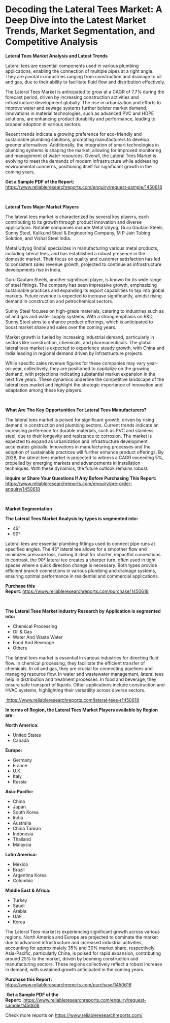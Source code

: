 <p><h1>Decoding the Lateral Tees Market: A Deep Dive into the Latest Market Trends, Market Segmentation, and Competitive Analysis</h1></p><p><strong>Lateral Tees Market Analysis and Latest Trends</strong></p>
<p><p>Lateral tees are essential components used in various plumbing applications, enabling the connection of multiple pipes at a right angle. They are pivotal in industries ranging from construction and drainage to oil and gas, due to their ability to facilitate fluid flow and distribution effectively.</p><p>The Lateral Tees Market is anticipated to grow at a CAGR of 7.7% during the forecast period, driven by increasing construction activities and infrastructure development globally. The rise in urbanization and efforts to improve water and sewage systems further bolster market demand. Innovations in material technologies, such as advanced PVC and HDPE solutions, are enhancing product durability and performance, leading to broader adoption in various sectors.</p><p>Recent trends indicate a growing preference for eco-friendly and sustainable plumbing solutions, prompting manufacturers to develop greener alternatives. Additionally, the integration of smart technologies in plumbing systems is shaping the market, allowing for improved monitoring and management of water resources. Overall, the Lateral Tees Market is evolving to meet the demands of modern infrastructure while addressing environmental concerns, positioning itself for significant growth in the coming years.</p></p>
<p><strong>Get a Sample PDF of the Report:&nbsp;</strong> <a href="https://www.reliableresearchreports.com/enquiry/request-sample/1450618?utm_campaign=2528&utm_medium=2&utm_source=Github&utm_content=ia&utm_term=21022025&utm_id=lateral-tees">https://www.reliableresearchreports.com/enquiry/request-sample/1450618</a></p>
<p>&nbsp;</p>
<p><strong>Lateral Tees Major Market Players</strong></p>
<p><p>The lateral tees market is characterized by several key players, each contributing to its growth through product innovation and diverse applications. Notable companies include Metal Udyog, Guru Gautam Steels, Sunny Steel, Kalikund Steel & Engineering Company, M P Jain Tubing Solution, and Vishal Steel India.</p><p>Metal Udyog (India) specializes in manufacturing various metal products, including lateral tees, and has established a robust presence in the domestic market. Their focus on quality and customer satisfaction has led to consistent sales revenue growth, projected to continue as infrastructure developments rise in India.</p><p>Guru Gautam Steels, another significant player, is known for its wide range of steel fittings. The company has seen impressive growth, emphasizing sustainable practices and expanding its export capabilities to tap into global markets. Future revenue is expected to increase significantly, amidst rising demand in construction and petrochemical sectors.</p><p>Sunny Steel focuses on high-grade materials, catering to industries such as oil and gas and water supply systems. With a strong emphasis on R&D, Sunny Steel aims to enhance product offerings, which is anticipated to boost market share and sales over the coming years.</p><p>Market growth is fueled by increasing industrial demand, particularly in sectors like construction, chemicals, and pharmaceuticals. The global lateral tees market is expected to experience steady growth, with China and India leading in regional demand driven by infrastructure projects.</p><p>While specific sales revenue figures for these companies may vary year-on-year, collectively, they are positioned to capitalize on the growing demand, with projections indicating substantial market expansion in the next five years. These dynamics underline the competitive landscape of the lateral tees market and highlight the strategic importance of innovation and adaptation among these key players.</p></p>
<p>&nbsp;</p>
<p><strong>What Are The Key Opportunities For Lateral Tees Manufacturers?</strong></p>
<p><p>The lateral tees market is poised for significant growth, driven by rising demand in construction and plumbing sectors. Current trends indicate an increasing preference for durable materials, such as PVC and stainless steel, due to their longevity and resistance to corrosion. The market is expected to expand as urbanization and infrastructure development accelerates globally. Innovations in manufacturing processes and the adoption of sustainable practices will further enhance product offerings. By 2028, the lateral tees market is projected to witness a CAGR exceeding 5%, propelled by emerging markets and advancements in installation techniques. With these dynamics, the future outlook remains robust.</p></p>
<p><strong>Inquire or Share Your Questions If Any Before Purchasing This Report:</strong> <a href="https://www.reliableresearchreports.com/enquiry/pre-order-enquiry/1450618?utm_campaign=2528&utm_medium=2&utm_source=Github&utm_content=ia&utm_term=21022025&utm_id=lateral-tees">https://www.reliableresearchreports.com/enquiry/pre-order-enquiry/1450618</a></p>
<p>&nbsp;</p>
<p><strong>Market Segmentation</strong></p>
<p><strong>The Lateral Tees Market Analysis by types is segmented into:</strong></p>
<p><ul><li>45°</li><li>90°</li></ul></p>
<p><p>Lateral tees are essential plumbing fittings used to connect pipe runs at specified angles. The 45° lateral tee allows for a smoother flow and minimizes pressure loss, making it ideal for shorter, impactful connections. In contrast, the 90° lateral tee creates a sharper turn, often used in tight spaces where a quick direction change is necessary. Both types provide efficient branch connections in various plumbing and drainage systems, ensuring optimal performance in residential and commercial applications.</p></p>
<p><strong>Purchase this Report:&nbsp;</strong><a href="https://www.reliableresearchreports.com/purchase/1450618?utm_campaign=2528&utm_medium=2&utm_source=Github&utm_content=ia&utm_term=21022025&utm_id=lateral-tees">https://www.reliableresearchreports.com/purchase/1450618</a></p>
<p>&nbsp;</p>
<p><strong>The Lateral Tees Market Industry Research by Application is segmented into:</strong></p>
<p><ul><li>Chemical Processing</li><li>Oil & Gas</li><li>Water And Waste Water</li><li>Food And Beverage</li><li>Others</li></ul></p>
<p><p>The lateral tees market is essential in various industries for directing fluid flow. In chemical processing, they facilitate the efficient transfer of chemicals. In oil and gas, they are crucial for connecting pipelines and managing resource flow. In water and wastewater management, lateral tees help in distribution and treatment processes. In food and beverage, they ensure safe transport of liquids. Other applications include construction and HVAC systems, highlighting their versatility across diverse sectors.</p></p>
<p><a href="https://www.reliableresearchreports.com/lateral-tees-r1450618?utm_campaign=2528&utm_medium=2&utm_source=Github&utm_content=ia&utm_term=21022025&utm_id=lateral-tees">&nbsp;https://www.reliableresearchreports.com/lateral-tees-r1450618</a></p>
<p><strong>In terms of Region, the Lateral Tees Market Players available by Region are:</strong></p>
<p>
    <p> <strong> North America: </strong>
        <ul>
            <li>United States</li>
            <li>Canada</li>
        </ul>
        </p> 
    <p> <strong> Europe: </strong>
        <ul>
            <li>Germany</li>
            <li>France</li>
            <li>U.K.</li>
            <li>Italy</li>
            <li>Russia</li>
        </ul>
        </p> 
    <p> <strong> Asia-Pacific: </strong>
        <ul>
            <li>China</li>
            <li>Japan</li>
            <li>South Korea</li>
            <li>India</li>
            <li>Australia</li>
            <li>China Taiwan</li>
            <li>Indonesia</li>
            <li>Thailand</li>
            <li>Malaysia</li>
        </ul>
        </p> 
    <p> <strong> Latin America: </strong>
        <ul>
            <li>Mexico</li>
            <li>Brazil</li>
            <li>Argentina Korea</li>
            <li>Colombia</li>
        </ul>
        </p> 
    <p> <strong> Middle East & Africa: </strong>
        <ul>
            <li>Turkey</li>
            <li>Saudi</li>
            <li>Arabia</li>
            <li>UAE</li>
            <li>Korea</li>
        </ul>
    </p>
    </p>
<p><p>The Lateral Tees market is experiencing significant growth across various regions. North America and Europe are projected to dominate the market due to advanced infrastructure and increased industrial activities, accounting for approximately 35% and 30% market share, respectively. Asia-Pacific, particularly China, is poised for rapid expansion, contributing around 25% to the market, driven by booming construction and manufacturing sectors. These regions collectively reflect a robust increase in demand, with sustained growth anticipated in the coming years.</p></p>
<p><strong>Purchase this Report: </strong><a href="https://www.reliableresearchreports.com/purchase/1450618?utm_campaign=2528&utm_medium=2&utm_source=Github&utm_content=ia&utm_term=21022025&utm_id=lateral-tees">https://www.reliableresearchreports.com/purchase/1450618</a></p>
<p>&nbsp;<strong>Get a Sample PDF of the Report:&nbsp;&nbsp;</strong><a href="https://www.reliableresearchreports.com/enquiry/request-sample/1450618?utm_campaign=2528&utm_medium=2&utm_source=Github&utm_content=ia&utm_term=21022025&utm_id=lateral-tees">https://www.reliableresearchreports.com/enquiry/request-sample/1450618</a></p>
<p><strong></strong></p>
<p>Check more reports on <a href="https://www.reliableresearchreports.com/?utm_campaign=2528&utm_medium=2&utm_source=Github&utm_content=ia&utm_term=21022025&utm_id=lateral-tees">https://www.reliableresearchreports.com/</a></p>